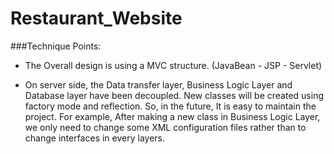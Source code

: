 # Restaurant_Website

###Technique Points:

* The Overall design is using a MVC structure. (JavaBean - JSP - Servlet)

* On server side, the Data transfer layer, Business Logic Layer and Database layer have been decoupled. New classes will be created using 
factory mode and reflection. So, in the future, It is easy to maintain the project. For example, After making a new class in Business Logic
Layer, we only need to change some XML configuration files rather than to change interfaces in every layers. 
